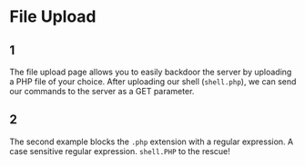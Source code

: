# File Upload

## 1

The file upload page allows you to easily backdoor the server by uploading a PHP file of your choice. After uploading our shell (`shell.php`), we can send our commands to the server as a GET parameter.

## 2

The second example blocks the `.php` extension with a regular expression. A case sensitive regular expression. `shell.PHP` to the rescue!
